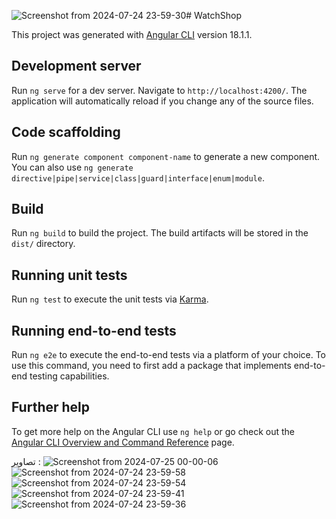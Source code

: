 ![Screenshot from 2024-07-24 23-59-30](https://github.com/user-attachments/assets/90e48139-265c-4344-9c1a-c30db55e5cc4)# WatchShop

This project was generated with [Angular CLI](https://github.com/angular/angular-cli) version 18.1.1.

## Development server

Run `ng serve` for a dev server. Navigate to `http://localhost:4200/`. The application will automatically reload if you change any of the source files.

## Code scaffolding

Run `ng generate component component-name` to generate a new component. You can also use `ng generate directive|pipe|service|class|guard|interface|enum|module`.

## Build

Run `ng build` to build the project. The build artifacts will be stored in the `dist/` directory.

## Running unit tests

Run `ng test` to execute the unit tests via [Karma](https://karma-runner.github.io).

## Running end-to-end tests

Run `ng e2e` to execute the end-to-end tests via a platform of your choice. To use this command, you need to first add a package that implements end-to-end testing capabilities.

## Further help

To get more help on the Angular CLI use `ng help` or go check out the [Angular CLI Overview and Command Reference](https://angular.dev/tools/cli) page.

تصاویر  :
![Screenshot from 2024-07-25 00-00-06](https://github.com/user-attachments/assets/020481ac-277a-43b7-a37e-648acd150637)
![Screenshot from 2024-07-24 23-59-58](https://github.com/user-attachments/assets/3a19cdba-aa69-47ad-9935-f1dcf1c6eba6)
![Screenshot from 2024-07-24 23-59-54](https://github.com/user-attachments/assets/dbb4c038-4b29-42e3-8523-bd7f99877b16)
![Screenshot from 2024-07-24 23-59-41](https://github.com/user-attachments/assets/3cc2e8cf-fd7f-4f41-b2f2-10867fd44c74)
![Screenshot from 2024-07-24 23-59-36](https://github.com/user-attachments/assets/9e447e42-26b6-4dc8-9be1-1856aeb936bf)
